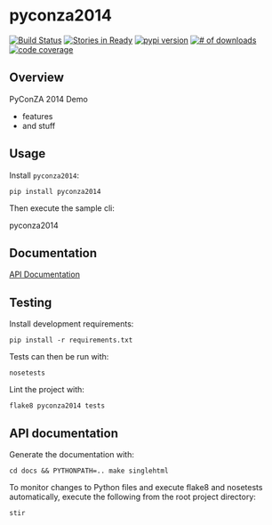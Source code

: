 # pyconza2014

[![Build Status](https://secure.travis-ci.org/michaeljoseph/pyconza2014.png)](http://travis-ci.org/michaeljoseph/pyconza2014)
[![Stories in Ready](https://badge.waffle.io/michaeljoseph/pyconza2014.png?label=ready)](https://waffle.io/michaeljoseph/pyconza2014) [![pypi version](https://badge.fury.io/py/pyconza2014.png)](http://badge.fury.io/py/pyconza2014)
[![# of downloads](https://pypip.in/d/pyconza2014/badge.png)](https://crate.io/packages/pyconza2014?version=latest)
[![code coverage](https://coveralls.io/repos/michaeljoseph/pyconza2014/badge.png?branch=master)](https://coveralls.io/r/michaeljoseph/pyconza2014?branch=master)

## Overview

PyConZA 2014 Demo

* features
* and stuff 

## Usage

Install `pyconza2014`:

    pip install pyconza2014

Then execute the sample cli:

   pyconza2014

## Documentation

[API Documentation](http://pyconza2014.rtfd.org)

## Testing

Install development requirements:

    pip install -r requirements.txt

Tests can then be run with:

    nosetests

Lint the project with:

    flake8 pyconza2014 tests

## API documentation

Generate the documentation with:

    cd docs && PYTHONPATH=.. make singlehtml

To monitor changes to Python files and execute flake8 and nosetests
automatically, execute the following from the root project directory:

    stir